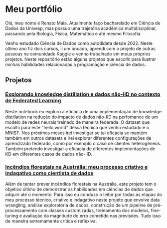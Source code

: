 # Meu portfólio

Olá, meu nome é Renato Maia. Atualmente faço bacharelado em Ciência de Dados da Univesp, mas possuo uma trajetória acadêmica multidisciplinar, passando pela Biologia, Física, Matemática e até mesmo Filosofia.  

Venho estudado Ciência de Dados como autodidata desde 2022. Neste último ano fiz dois cursos, li um bocado, aprendi com o projeto de outras pessoas na comunidade Kaggle e venho trabalhado em meus próprios projetos. Neste repositório estão alguns projetos que escolhi para ilustrar minhas habilidades relacionadas a programação e ciência de dados. 

## Projetos

### [Explorando knowledge distillation e dados não-IID no contexto de Federated Learning](https://github.com/renatomsf/portfolio/blob/main/kd-non-iid-labels-ex-1.ipynb) 
Neste notebook eu exploro a eficácia de uma implementação de knowledge distillation na redução do impacto de dados não-IID na perfomance de um modelo de redes neurais treinado de maneira federada. O dataset que escolhi para este "hello world" dessa técnica que venho estudado é o MNIST. Nos próximos meses irei investigar se tal eficácia se mantém também em outros datasets e irei explorar diferentes configurações de aprendizado federado, como por exemplo o caso de clientes heterogêneos. Também pretendo investigar a eficácia de diferentes implementações de KD em diferentes casos de dados não-IID. 

### [Incêndios florestais na Austrália: meu processo criativo e indagativo como cientista de dados](https://github.com/renatomsf/portfolio/blob/main/Wildfires_in_Australia.ipynb)  
Além de tentar prever incêndios florestais na Austrália, este projeto tem o objetivo último de demonstrar as habilidades em ciências de dados que adquiri até o momento. Para isso eu conduzo o leitor por todas as etapas do meu processo técnico, criativo e indagativo neste projeto que envolve data wrangling, análise exploratória de dados, construção de um pipeline de pré-processamento com classes customizadas, treinamento dos modelos, fine-tuning e avaliação da magnitude do erro cometido nas previsões. Tudo isso de maneira extremamente crítica e reflexiva. 
